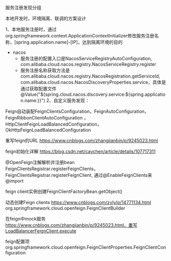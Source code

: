服务注册发现分组

本地开发时，环境隔离、联调的方案设计

1、本地服务注册时，通过org.springframework.context.ApplicationContextInitializer修改服务注册名称，[spring.application.name]-[IP]，达到隔离环境的目的
- nacos
    - 服务注册的配置入口是NacosServiceRegistryAutoConfiguration, com.alibaba.cloud.nacos.registry.NacosServiceRegistry.register
    - 服务注册名称获取方法是com.alibaba.cloud.nacos.registry.NacosRegistration.getServiceId, com.alibaba.cloud.nacos.NacosDiscoveryProperties.service，具体是通过获取配置文件@Value("${spring.cloud.nacos.discovery.service:${spring.application.name:}}")
      2、自定义服务发现：

Feign自动装配FeignClientsConfiguration，FeignAutoConfiguration，FeignRibbonClientAutoConfiguration ，HttpClientFeignLoadBalancedConfiguration，OkHttpFeignLoadBalancedConfiguration

重写feign的URL https://www.cnblogs.com/zhangjianbin/p/9245023.html

feign初始化详解 https://blog.csdn.net/caychen/article/details/107717311

@OpenFeign注解解析并注册bean FeignClientsRegistrar.registerFeignClients，FeignClientsRegistrar.registerFeignClient, 通过@EnableFeignClients来@import

feign client实例创建FeignClientFactoryBean.getObject()

动态创建Feign clients https://www.cnblogs.com/zyly/p/14771134.html org.springframework.cloud.openfeign.FeignClientBuilder

在feign中mock服务 https://www.cnblogs.com/zhangjianbin/p/9245023.html，重写LoadBalancerFeignClient.execute

feign配置项org.springframework.cloud.openfeign.FeignClientProperties.FeignClientConfiguration

